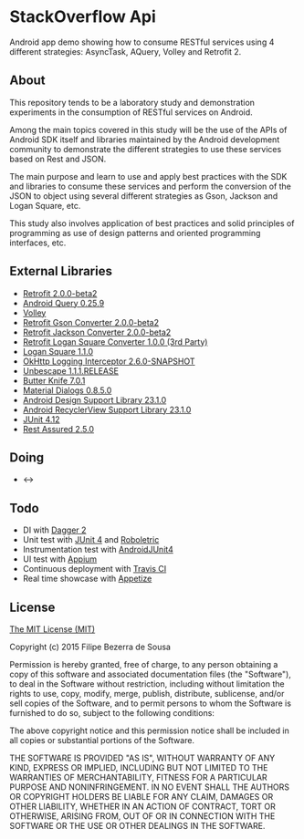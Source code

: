 # StackOverflow Api

Android app demo showing how to consume RESTful services using 4 different strategies: AsyncTask, AQuery, Volley and Retrofit 2.

About
-----

This repository tends to be a laboratory study and demonstration experiments in the consumption of RESTful services on Android.

Among the main topics covered in this study will be the use of the APIs of Android SDK itself and libraries maintained by the Android development community to demonstrate the different strategies to use these services based on Rest and JSON.

The main purpose and learn to use and apply best practices with the SDK and libraries to consume these services and perform the conversion of the JSON to object using several different strategies as Gson, Jackson and Logan Square, etc.

This study also involves application of best practices and solid principles of programming as use of design patterns and oriented programming interfaces, etc.

External Libraries
------------------

* [Retrofit 2.0.0-beta2][1]
* [Android Query 0.25.9][2]
* [Volley][3]
* [Retrofit Gson Converter 2.0.0-beta2][4]
* [Retrofit Jackson Converter 2.0.0-beta2][5]
* [Retrofit Logan Square Converter 1.0.0 (3rd Party)][6]
* [Logan Square 1.1.0][7]
* [OkHttp Logging Interceptor 2.6.0-SNAPSHOT][8]
* [Unbescape 1.1.1.RELEASE][9]
* [Butter Knife 7.0.1][10]
* [Material Dialogs 0.8.5.0][11]
* [Android Design Support Library 23.1.0][12]
* [Android RecyclerView Support Library 23.1.0][13]
* [JUnit 4.12][14]
* [Rest Assured 2.5.0][15]

Doing
-----

* <->

Todo
----

* DI with [Dagger 2][18]
* Unit test with [JUnit 4][14] and [Roboletric][21]
* Instrumentation test with [AndroidJUnit4][22]
* UI test with [Appium][19]
* Continuous deployment with [Travis CI][17]
* Real time showcase with [Appetize][20]
 
License
-------

[The MIT License (MIT)][16]

Copyright (c) 2015 Filipe Bezerra de Sousa

Permission is hereby granted, free of charge, to any person obtaining a copy
of this software and associated documentation files (the "Software"), to deal
in the Software without restriction, including without limitation the rights
to use, copy, modify, merge, publish, distribute, sublicense, and/or sell
copies of the Software, and to permit persons to whom the Software is
furnished to do so, subject to the following conditions:

The above copyright notice and this permission notice shall be included in all
copies or substantial portions of the Software.

THE SOFTWARE IS PROVIDED "AS IS", WITHOUT WARRANTY OF ANY KIND, EXPRESS OR
IMPLIED, INCLUDING BUT NOT LIMITED TO THE WARRANTIES OF MERCHANTABILITY,
FITNESS FOR A PARTICULAR PURPOSE AND NONINFRINGEMENT. IN NO EVENT SHALL THE
AUTHORS OR COPYRIGHT HOLDERS BE LIABLE FOR ANY CLAIM, DAMAGES OR OTHER
LIABILITY, WHETHER IN AN ACTION OF CONTRACT, TORT OR OTHERWISE, ARISING FROM,
OUT OF OR IN CONNECTION WITH THE SOFTWARE OR THE USE OR OTHER DEALINGS IN THE
SOFTWARE.

[1]: https://github.com/square/retrofit
[2]: https://code.google.com/p/android-query/
[3]: https://android.googlesource.com/platform/frameworks/volley
[4]: https://github.com/square/retrofit/tree/master/retrofit-converters/gson
[5]: https://github.com/square/retrofit/tree/master/retrofit-converters/jackson
[6]: https://github.com/aurae/retrofit-logansquare
[7]: https://github.com/bluelinelabs/LoganSquare
[8]: https://github.com/square/okhttp/tree/master/okhttp-logging-interceptor
[9]: https://github.com/unbescape/unbescape
[10]: https://github.com/JakeWharton/ButterKnife
[11]: https://github.com/afollestad/material-dialogs
[12]: http://developer.android.com/intl/pt-br/tools/support-library/features.html#design
[13]: http://developer.android.com/intl/pt-br/tools/support-library/features.html#v7-recyclerview
[14]: https://github.com/junit-team/junit
[15]: https://github.com/jayway/rest-assured
[16]: http://choosealicense.com/licenses/mit/
[17]: https://travis-ci.org/
[18]: https://github.com/google/dagger/
[19]: http://appium.io/
[20]: https://appetize.io/
[21]: https://github.com/robolectric/robolectric
[22]: https://developer.android.com/intl/pt-br/tools/testing-support-library/index.html
